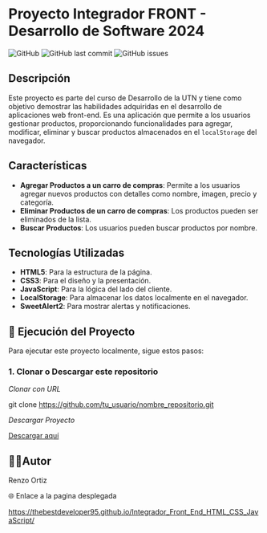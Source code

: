 # Proyecto Integrador FRONT - Desarrollo de Software 2024

![GitHub](https://img.shields.io/github/license/TomyFernandez/Proyecto-Integrador-FRONTEND)
![GitHub last commit](https://img.shields.io/github/last-commit/TomyFernandez/Proyecto-Integrador-FRONTEND)
![GitHub issues](https://img.shields.io/github/issues/TomyFernandez/Proyecto-Integrador-FRONTEND)

## Descripción

Este proyecto es parte del curso de Desarrollo de la UTN y tiene como objetivo demostrar las habilidades adquiridas en el desarrollo de aplicaciones web front-end. Es una aplicación que permite a los usuarios gestionar productos, proporcionando funcionalidades para agregar, modificar, eliminar y buscar productos almacenados en el `localStorage` del navegador.

## Características

- **Agregar Productos a un carro de compras**: Permite a los usuarios agregar nuevos productos con detalles como nombre, imagen, precio y categoría.
- **Eliminar Productos de un carro de compras**: Los productos pueden ser eliminados de la lista.
- **Buscar Productos**: Los usuarios pueden buscar productos por nombre.

## Tecnologías Utilizadas

- **HTML5**: Para la estructura de la página.
- **CSS3**: Para el diseño y la presentación.
- **JavaScript**: Para la lógica del lado del cliente.
- **LocalStorage**: Para almacenar los datos localmente en el navegador.
- **SweetAlert2**: Para mostrar alertas y notificaciones.

## 🚀 Ejecución del Proyecto

Para ejecutar este proyecto localmente, sigue estos pasos:

### 1. Clonar o Descargar este repositorio

*Clonar con URL*
   
   git clone https://github.com/tu_usuario/nombre_repositorio.git
    
*Descargar Proyecto*

[Descargar aquí](https://github.com/TheBestDeveloper95/Integrador_Front_End_HTML_CSS_JavaScript/archive/refs/heads/main.zip)
   

## 🧑‍💻Autor

Renzo Ortiz

🌐 Enlace a la pagina desplegada

https://thebestdeveloper95.github.io/Integrador_Front_End_HTML_CSS_JavaScript/
